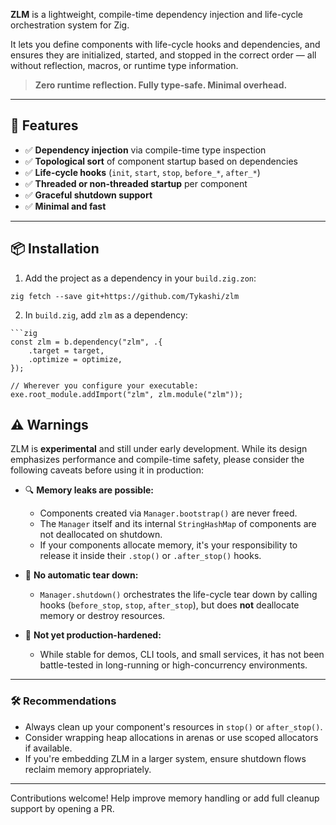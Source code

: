 **ZLM** is a lightweight, compile-time dependency injection and life-cycle orchestration system for Zig.

It lets you define components with life-cycle hooks and dependencies, and ensures they are initialized, started, and stopped in the correct order — all without reflection, macros, or runtime type information.

> **Zero runtime reflection. Fully type-safe. Minimal overhead.**

---

## 🚀 Features

- ✅ **Dependency injection** via compile-time type inspection
- ✅ **Topological sort** of component startup based on dependencies
- ✅ **Life-cycle hooks** (`init`, `start`, `stop`, `before_*`, `after_*`)
- ✅ **Threaded or non-threaded startup** per component
- ✅ **Graceful shutdown support**
- ✅ **Minimal and fast**

---

## 📦 Installation
1. Add the project as a dependency in your `build.zig.zon`:
```
zig fetch --save git+https://github.com/Tykashi/zlm
```

2. In `build.zig`, add `zlm` as a dependency:
```
```zig
const zlm = b.dependency("zlm", .{
    .target = target,
    .optimize = optimize,
});

// Wherever you configure your executable:
exe.root_module.addImport("zlm", zlm.module("zlm"));
```

## ⚠️ Warnings

ZLM is **experimental** and still under early development. While its design emphasizes performance and compile-time safety, please consider the following caveats before using it in production:

- 🔍 **Memory leaks are possible:** 
  - Components created via `Manager.bootstrap()` are never freed.
  - The `Manager` itself and its internal `StringHashMap` of components are not deallocated on shutdown.
  - If your components allocate memory, it's your responsibility to release it inside their `.stop()` or `.after_stop()` hooks.

- 🧼 **No automatic tear down:**
  - `Manager.shutdown()` orchestrates the life-cycle tear down by calling hooks (`before_stop`, `stop`, `after_stop`), but does **not** deallocate memory or destroy resources.

- 🧪 **Not yet production-hardened:**
  - While stable for demos, CLI tools, and small services, it has not been battle-tested in long-running or high-concurrency environments.

---

### 🛠 Recommendations

- Always clean up your component's resources in `stop()` or `after_stop()`.
- Consider wrapping heap allocations in arenas or use scoped allocators if available.
- If you're embedding ZLM in a larger system, ensure shutdown flows reclaim memory appropriately.

---

Contributions welcome! Help improve memory handling or add full cleanup support by opening a PR.
